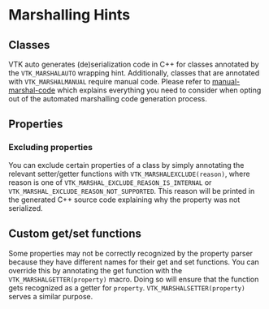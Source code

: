 # Marshalling Hints

## Classes

VTK auto generates (de)serialization code in C++ for classes annotated by
the `VTK_MARSHALAUTO` wrapping hint. Additionally, classes that are annotated with
`VTK_MARSHALMANUAL` require manual code. Please refer to [manual-marshal-code](/advanced/object_serialization.html#manual-marshal-code)
which explains everything you need to consider when opting out of the automated marshalling code generation process.

## Properties

### Excluding properties

You can exclude certain properties of a class by simply annotating the relevant setter/getter functions
with `VTK_MARSHALEXCLUDE(reason)`, where reason is one of `VTK_MARSHAL_EXCLUDE_REASON_IS_INTERNAL` or
`VTK_MARSHAL_EXCLUDE_REASON_NOT_SUPPORTED`. This reason will be printed in the generated
C++ source code explaining why the property was not serialized.

## Custom get/set functions

Some properties may not be correctly recognized by the property parser because
they have different names for their get and set functions. You can override this
by annotating the get function with the `VTK_MARSHALGETTER(property)` macro. Doing
so will ensure that the function gets recognized as a getter for `property`.
`VTK_MARSHALSETTER(property)` serves a similar purpose.
